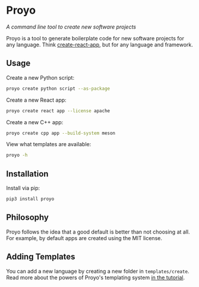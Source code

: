 # Proyo

*A command line tool to create new software projects*

Proyo is a tool to generate boilerplate code for new software projects for any
language. Think [create-react-app](https://facebook.github.io/create-react-app/),
but for any language and framework.

## Usage

Create a new Python script:

```bash
proyo create python script --as-package
```

Create a new React app:

```bash
proyo create react app --license apache
```

Create a new C++ app:

```bash
proyo create cpp app --build-system meson
```

View what templates are available:

```bash
proyo -h
```

## Installation

Install via pip:

```bash
pip3 install proyo
```

## Philosophy

Proyo follows the idea that a good default is better than not choosing at all.
For example, by default apps are created using the MIT license.

## Adding Templates

You can add a new language by creating a new folder in `templates/create`. Read
more about the powers of Proyo's templating system
[in the tutorial](https://github.com/MatthewScholefield/proyo/wiki/Template-Tutorial).
